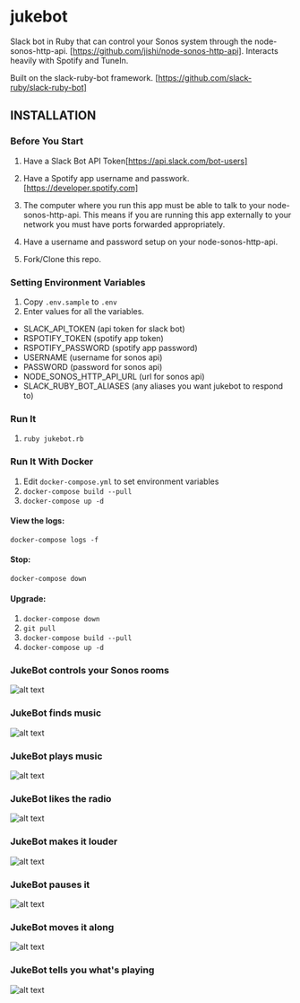 # jukebot
Slack bot in Ruby that can control your Sonos system through the node-sonos-http-api. [https://github.com/jishi/node-sonos-http-api]. Interacts heavily with Spotify and TuneIn.

Built on the slack-ruby-bot framework. [https://github.com/slack-ruby/slack-ruby-bot]

## INSTALLATION

### Before You Start
  1) Have a Slack Bot API Token[https://api.slack.com/bot-users]

  2) Have a Spotify app username and passwork.[https://developer.spotify.com]

  3) The computer where you run this app must be able to talk to your node-sonos-http-api. This means if you are running this app externally to your network you must have ports forwarded appropriately.

  4) Have a username and password setup on your node-sonos-http-api.

  5) Fork/Clone this repo.

### Setting Environment Variables
  1) Copy `.env.sample` to `.env`
  2) Enter values for all the variables.

  *  SLACK_API_TOKEN (api token for slack bot)
  * RSPOTIFY_TOKEN (spotify app token)
  * RSPOTIFY_PASSWORD (spotify app password)
  * USERNAME (username for sonos api)
  * PASSWORD (password for sonos api)
  * NODE_SONOS_HTTP_API_URL (url for sonos api)
  * SLACK_RUBY_BOT_ALIASES (any aliases you want jukebot to respond to)

### Run It
1) `ruby jukebot.rb`

### Run It With Docker
  1) Edit `docker-compose.yml` to set environment variables
  2) `docker-compose build --pull`
  3) `docker-compose up -d`

#### View the logs:

  `docker-compose logs -f`

#### Stop:

  `docker-compose down`

#### Upgrade:

  1) `docker-compose down`
  2) `git pull`
  3) `docker-compose build --pull`
  4) `docker-compose up -d`

### JukeBot controls your Sonos rooms
![alt text](https://d3vv6lp55qjaqc.cloudfront.net/items/1o2O0L2h3M0f2w2k0h0R/Screen%20Shot%202017-10-07%20at%205.52.34%20PM.png?X-CloudApp-Visitor-Id=75963&v=b33e37de "Room Control")

### JukeBot finds music
![alt text](https://d3vv6lp55qjaqc.cloudfront.net/items/012B1V3f0x1o0X0K2z1r/Screen%20Shot%202017-10-07%20at%205.48.02%20PM.png?X-CloudApp-Visitor-Id=75963&v=378eb3b3 "Music Search")

### JukeBot plays music
![alt text](https://d3vv6lp55qjaqc.cloudfront.net/items/3e1N3P1d1f0m1N0d1r0I/Screen%20Shot%202017-10-07%20at%205.48.22%20PM.png?X-CloudApp-Visitor-Id=75963&v=e06e52dc "Music Playback")

### JukeBot likes the radio
![alt text](https://d3vv6lp55qjaqc.cloudfront.net/items/0h2s2u0f2i202G3s3V0D/Screen%20Shot%202017-10-07%20at%205.59.57%20PM.png?X-CloudApp-Visitor-Id=75963&v=897ccbb0 "Radio Search/Playback")

### JukeBot makes it louder
![alt text](https://d3vv6lp55qjaqc.cloudfront.net/items/0T0d1L1a1x2I3G0P2H2I/Screen%20Shot%202017-10-07%20at%205.51.11%20PM.png?X-CloudApp-Visitor-Id=75963&v=c1d20900 "Volume Control")

### JukeBot pauses it
![alt text](https://d3vv6lp55qjaqc.cloudfront.net/items/2r2a1B461L0i3Y2U0C2b/Screen%20Shot%202017-10-07%20at%206.02.57%20PM.png?X-CloudApp-Visitor-Id=75963&v=e7331f93 "Pause Control")

### JukeBot moves it along
![alt text](https://d3vv6lp55qjaqc.cloudfront.net/items/290J220A1O1n023L3I25/Screen%20Shot%202017-10-07%20at%206.10.36%20PM.png?X-CloudApp-Visitor-Id=75963&v=e92223cb "Next/Previous Control")

### JukeBot tells you what's playing
![alt text](https://d3vv6lp55qjaqc.cloudfront.net/items/2K2D0J2s0X0E3i3X3C3w/Screen%20Shot%202017-10-07%20at%206.10.17%20PM.png?X-CloudApp-Visitor-Id=75963&v=bd728b8a "Current Track")
